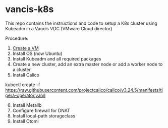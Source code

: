 # vancis-k8s
This repo contains the instructions and code to setup a K8s cluster using Kubeadm in a Vancis VDC (VMware Cloud director)

Procedure:

1. [Create a VM](create-vm.md)
2. Install OS (now Ubuntu)
3. Install Kubeadm and all required packages
4. Create a new cluster, add an extra master node or add a worker node to a cluster
5. Install Calico

kubectl create -f https://raw.githubusercontent.com/projectcalico/calico/v3.24.5/manifests/tigera-operator.yaml


6. Install Metallb
7. Configure firewall for DNAT
8. Install local-path storageclass
9.  Install Otomi
